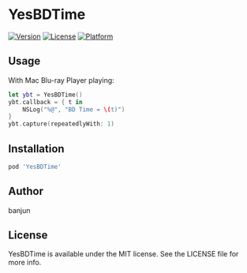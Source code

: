 # YesBDTime

[![Version](https://img.shields.io/cocoapods/v/YesBDTime.svg?style=flat)](https://cocoapods.org/pods/YesBDTime)
[![License](https://img.shields.io/cocoapods/l/YesBDTime.svg?style=flat)](https://cocoapods.org/pods/YesBDTime)
[![Platform](https://img.shields.io/cocoapods/p/YesBDTime.svg?style=flat)](https://cocoapods.org/pods/YesBDTime)

## Usage

With Mac Blu-ray Player playing:

```swift
let ybt = YesBDTime()
ybt.callback = { t in
    NSLog("%@", "BD Time = \(t)")
}
ybt.capture(repeatedlyWith: 1)
```

## Installation

```ruby
pod 'YesBDTime'
```

## Author

banjun

## License

YesBDTime is available under the MIT license. See the LICENSE file for more info.